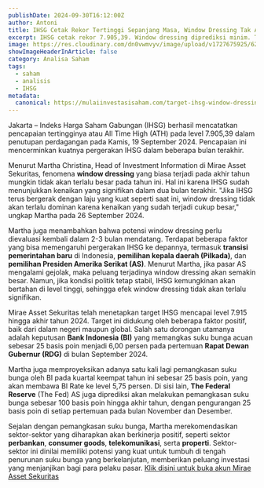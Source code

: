 ```yaml
---
publishDate: 2024-09-30T16:12:00Z
author: Antoni
title: IHSG Cetak Rekor Tertinggi Sepanjang Masa, Window Dressing Tak Akan Terlalu Signifikan
excerpt: IHSG cetak rekor 7.905,39. Window dressing diprediksi minim. Target akhir 2024 di 7.915, didukung pemangkasan suku bunga. Sektor perbankan, consumer goods, telekomunikasi, dan properti diproyeksi positif.
image: https://res.cloudinary.com/dn0vwmvyv/image/upload/v1727675925/6256878_filjx0.jpg
showImageHeaderInArticle: false
category: Analisa Saham
tags:
  - saham
  - analisis
  - IHSG
metadata:
  canonical: https://mulaiinvestasisaham.com/target-ihsg-window-dressing
---
```


Jakarta – Indeks Harga Saham Gabungan (IHSG) berhasil mencatatkan pencapaian tertingginya atau All Time High (ATH) pada level 7.905,39 dalam penutupan perdagangan pada Kamis, 19 September 2024\. Pencapaian ini mencerminkan kuatnya pergerakan IHSG dalam beberapa bulan terakhir.

Menurut Martha Christina, Head of Investment Information di Mirae Asset Sekuritas, fenomena **window dressing** yang biasa terjadi pada akhir tahun mungkin tidak akan terlalu besar pada tahun ini. Hal ini karena IHSG sudah menunjukkan kenaikan yang signifikan dalam dua bulan terakhir. "Jika IHSG terus bergerak dengan laju yang kuat seperti saat ini, window dressing tidak akan terlalu dominan karena kenaikan yang sudah terjadi cukup besar," ungkap Martha pada 26 September 2024\.

Martha juga menambahkan bahwa potensi window dressing perlu dievaluasi kembali dalam 2-3 bulan mendatang. Terdapat beberapa faktor yang bisa memengaruhi pergerakan IHSG ke depannya, termasuk **transisi pemerintahan baru** di Indonesia, **pemilihan kepala daerah (Pilkada)**, dan **pemilihan Presiden Amerika Serikat (AS)**. Menurut Martha, jika pasar AS mengalami gejolak, maka peluang terjadinya window dressing akan semakin besar. Namun, jika kondisi politik tetap stabil, IHSG kemungkinan akan bertahan di level tinggi, sehingga efek window dressing tidak akan terlalu signifikan.

Mirae Asset Sekuritas telah menetapkan target IHSG mencapai level 7.915 hingga akhir tahun 2024\. Target ini didukung oleh beberapa faktor positif, baik dari dalam negeri maupun global. Salah satu dorongan utamanya adalah keputusan **Bank Indonesia (BI)** yang memangkas suku bunga acuan sebesar 25 basis poin menjadi 6,00 persen pada pertemuan **Rapat Dewan Gubernur (RDG)** di bulan September 2024\.

Martha juga memproyeksikan adanya satu kali lagi pemangkasan suku bunga oleh BI pada kuartal keempat tahun ini sebesar 25 basis poin, yang akan membawa BI Rate ke level 5,75 persen. Di sisi lain, **The Federal Reserve** (The Fed) AS juga diprediksi akan melakukan pemangkasan suku bunga sebesar 100 basis poin hingga akhir tahun, dengan pengurangan 25 basis poin di setiap pertemuan pada bulan November dan Desember.

Sejalan dengan pemangkasan suku bunga, Martha merekomendasikan sektor-sektor yang diharapkan akan berkinerja positif, seperti sektor **perbankan**, **consumer goods**, **telekomunikasi**, serta **properti**. Sektor-sektor ini dinilai memiliki potensi yang kuat untuk tumbuh di tengah penurunan suku bunga yang berkelanjutan, memberikan peluang investasi yang menjanjikan bagi para pelaku pasar. [Klik disini untuk buka akun Mirae Asset Sekuritas](https://login.miraeasset.co.id/registration/oe?referralcode=3103138)
